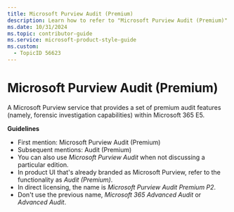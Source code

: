 ```yaml
---
title: Microsoft Purview Audit (Premium)
description: Learn how to refer to "Microsoft Purview Audit (Premium)" in your content.
ms.date: 10/31/2024
ms.topic: contributor-guide
ms.service: microsoft-product-style-guide
ms.custom:
  - TopicID 56623
---
```



# Microsoft Purview Audit (Premium)

A Microsoft Purview service that provides a set of premium audit features (namely, forensic investigation capabilities) within Microsoft 365 E5.

**Guidelines**

- First mention: Microsoft Purview Audit (Premium)
- Subsequent mentions: Audit (Premium)
- You can also use *Microsoft Purview Audit* when not discussing a particular edition.
- In product UI that's already branded as Microsoft Purview, refer to the functionality as *Audit (Premium)*.
- In direct licensing, the name is *Microsoft Purview Audit Premium P2*.
- Don't use the previous name, *Microsoft 365 Advanced Audit* or *Advanced Audit*.

